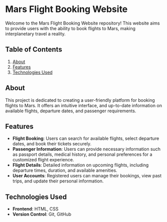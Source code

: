 # Mars Flight Booking Website

Welcome to the Mars Flight Booking Website repository! This website aims to provide users with the ability to book flights to Mars, making interplanetary travel a reality.

## Table of Contents

1. [About](#about)
2. [Features](#features)
3. [Technologies Used](#technologies-used)

## About

This project is dedicated to creating a user-friendly platform for booking flights to Mars. It offers an intuitive interface, and up-to-date information on available flights, departure dates, and passenger requirements.

## Features

- **Flight Booking**: Users can search for available flights, select departure dates, and book their tickets securely.
- **Passenger Information**: Users can provide necessary information such as passport details, medical history, and personal preferences for a customized flight experience.
- **Flight Details**: Detailed information on upcoming flights, including departure times, duration, and available amenities.
- **User Accounts**: Registered users can manage their bookings, view past trips, and update their personal information.

## Technologies Used

- **Frontend**: HTML, CSS
- **Version Control**: Git, GitHub
